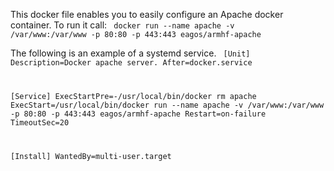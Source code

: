 This docker file enables you to easily configure an Apache docker container.
To run it call:
<code>
docker run --name apache -v /var/www:/var/www -p 80:80 -p 443:443 eagos/armhf-apache 
</code>


The following is an example of a systemd service.
<code>
[Unit]
Description=Docker apache server.
After=docker.service

[Service]
ExecStartPre=-/usr/local/bin/docker rm apache
ExecStart=/usr/local/bin/docker run --name apache -v /var/www:/var/www -p 80:80 -p 443:443 eagos/armhf-apache 
Restart=on-failure
TimeoutSec=20

[Install]
WantedBy=multi-user.target
</code>
